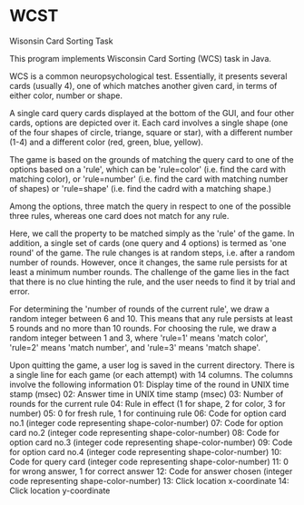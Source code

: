 # WCST
Wisonsin Card Sorting Task

This program implements Wisconsin Card Sorting (WCS) task in Java. 

WCS is a common neuropsychological test. Essentially, it presents  several cards (usually 4), one of which matches another given card, in terms of either color, number or shape. 

A single card query cards displayed at the bottom of the GUI, and four other cards, options are depicted over it. Each card involves a single shape (one of the four shapes of circle, triange, square or star), with a different number (1-4) and a different color (red, green, blue, yellow).

The game is based on the grounds of matching the query card to one of the options based on a 'rule', which can be 'rule=color' (i.e. find the card with matching color), or 'rule=number' (i.e. find the card with matching number of shapes) or 'rule=shape' (i.e. find the cadrd with a matching shape.)

Among the options, three match the query in respect to one of the possible three rules, whereas one card does not match for any rule. 

Here, we call the property to be matched  simply  as the 'rule' of the game.  In addition,  a single set of cards (one query and 4 options)  is termed as 'one round' of the game. The rule changes is at random steps, i.e. after a random number of rounds. However, once it changes, the same rule persists for at least  a minimum number rounds. The challenge of the game lies in the fact that there is no clue hinting the rule, and the user needs to find it by trial and error. 

For determining the 'number of rounds of the current rule', we draw a random integer between 6 and 10. This means that any rule persists  at least 5 rounds and no more than 10 rounds. For choosing the rule, we draw a random integer between 1 and 3, where 'rule=1' means 'match color',  'rule=2' means 'match number', and 'rule=3' means 'match shape'.

Upon quitting the game, a user log is saved in the current directory. There is a single line for each game (or each attempt) with 14 columns. The columns involve the following information
01: Display time of the round in UNIX time stamp (msec)
02: Answer time in UNIX time stamp (msec)
03: Number of rounds for the current rule
04: Rule in effect (1 for shape, 2 for color, 3 for number)
05: 0 for fresh rule, 1 for continuing rule
06: Code for option card no.1 (integer code representing shape-color-number)
07: Code for option card no.2 (integer code representing shape-color-number)
08: Code for option card no.3 (integer code representing shape-color-number)
09: Code for option card no.4 (integer code representing shape-color-number)
10: Code for query card (integer code representing shape-color-number)
11: 0 for wrong answer, 1 for correct answer
12: Code for answer chosen (integer code representing shape-color-number)
13: Click location x-coordinate
14: Click location y-coordinate



